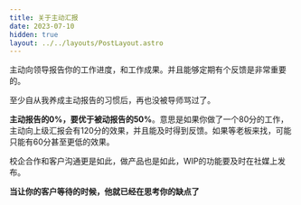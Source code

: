 ```yaml
---
title: 关于主动汇报
date: 2023-07-10
hidden: true
layout: ../../layouts/PostLayout.astro
---
```


主动向领导报告你的工作进度，和工作成果。并且能够定期有个反馈是非常重要的。

至少自从我养成主动报告的习惯后，再也没被导师骂过了。

**主动报告的0%，要优于被动报告的50%**。意思是如果你做了一个80分的工作，主动向上级汇报会有120分的效果，并且能及时得到反馈。如果等老板来找，可能只能有60分甚至更低的效果。

校企合作和客户沟通更是如此，做产品也是如此，WIP的功能要及时在社媒上发布。

**当让你的客户等待的时候，他就已经在思考你的缺点了**
